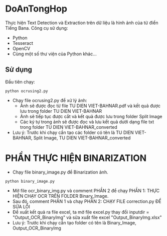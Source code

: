 # DoAnTongHop
Thực hiện Text Detection và Extraction trên dữ liệu là hình ảnh của từ điển Tiếng Bana.
Công cụ sử dụng:

- Python
- Tesseract
- OpenCV
- Cùng một số thư viện của Python khác...
## Sử dụng
Đầu tiên chạy:
```
python ocrusing2.py
```
- Chạy file ocrusing2.py để xử lý ảnh:
    + Ảnh sẽ được đọc từ file TU DIEN VIET-BAHNAR.pdf và kết quả được lưu trong folder TU DIEN VIET-BAHNAR
    + Ảnh sẽ tiếp tục được cắt và kết quả được lưu trong folder Split Image
    + Các ký tự trong ảnh sẽ được đọc và lưu kết quả dưới dạng file txt trong folder TU DIEN VIET-BAHNAR_converted
- Lưu ý: Trước khi chạy cần tạo các folder có tên là TU DIEN VIET-BAHNAR, Split Image, TU DIEN VIET-BAHNAR_converted
# PHẦN THỰC HIỆN BINARIZATION
- Chạy file binary_image.py để Binarization ảnh.
```
python binary_image.py
```
- Mở file ocr_binary_img.py và comment PHẦN 2 để chạy PHẦN 1: THỰC HIỆN CHẠY OCR TRÊN FOLDER Binary_Image.
- Sau đó, comment PHẦN 1 và chạy PHẦN 2: CHẠY FILE correction.py ĐỂ SỬA LỖI
- Để xuất kết quả ra file excel, ta mở file excel.py thay đổi inputdir = "Output_OCR_BinaryImg" và sửa xuất file excel "Output_BinaryImg.xlsx"
- Lưu ý: Trước khi chạy cần tạo folder có tên là Binary_Image, Output_OCR_BinaryImg
